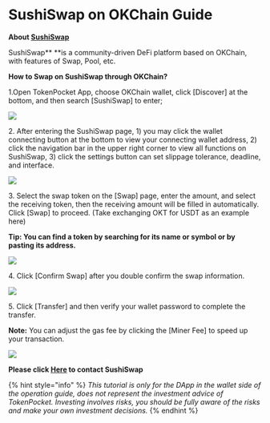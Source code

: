 # SushiSwap on OKChain Guide

**About **[**SushiSwap**](https://sushi.com)****

SushiSwap** **is a community-driven DeFi platform based on OKChain, with features of Swap, Pool, etc.

**How to Swap on SushiSwap through OKChain?**

1.Open TokenPocket App, choose OKChain wallet, click \[Discover] at the bottom, and then search \[SushiSwap] to enter;

![](<../../.gitbook/assets/dex-shou-ye- (4).jpg>)

2\. After entering the SushiSwap page, 1) you may click the wallet connecting button at the bottom to view your connecting wallet address, 2) click the navigation bar in the upper right corner to view all functions on SushiSwap, 3) click the settings button can set slippage tolerance, deadline, and interface.

![](../../.gitbook/assets/sushiswap.png)

3\. Select the swap token on the \[Swap] page, enter the amount, and select the receiving token, then the receiving amount will be filled in automatically. Click \[Swap] to proceed. (Take exchanging OKT for USDT as an example here)

**Tip: You can find a token by searching for its name or symbol or by pasting its address.**

![](../../.gitbook/assets/sushi1.jpg)

4\. Click \[Confirm Swap] after you double confirm the swap information.

![](../../.gitbook/assets/sushi2.jpg)

5\. Click \[Transfer] and then verify your wallet password to complete the transfer.

**Note:** You can adjust the gas fee by clicking the \[Miner Fee] to speed up your transaction.

![](../../.gitbook/assets/sushi3.jpg)

**Please click **[**Here**](https://twitter.com/SushiSwap)** to contact SushiSwap**

{% hint style="info" %}
_This tutorial is only for the DApp in the wallet side of the operation guide, does not represent the investment advice of TokenPocket. Investing involves risks, you should be fully aware of the risks and make your own investment decisions._
{% endhint %}
